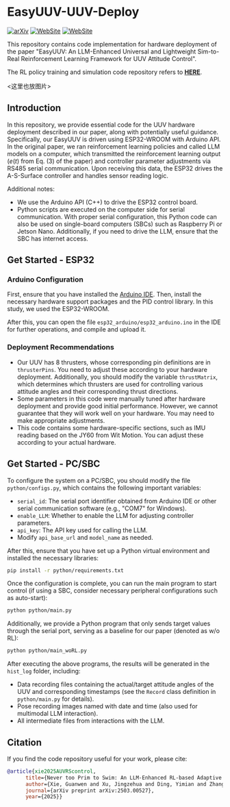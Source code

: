 # EasyUUV-UUV-Deploy

[![arXiv](https://img.shields.io/badge/arXiv-2503.00527-b31b1b.svg)](https://arxiv.org/abs/2503.00527)  [![WebSite](https://img.shields.io/badge/Github_Page-Supp_Material-77DDFF.svg)](https://360zmem.github.io/AUV-RSControl/) [![WebSite](https://img.shields.io/github/last-commit/360ZMEM/AUV-RSControl-Code?color=green)](https://360zmem.github.io/AUV-RSControl-Code)

This repository contains code implementation for hardware deployment of the paper "EasyUUV: An LLM-Enhanced Universal and Lightweight Sim-to-Real Reinforcement Learning Framework for UUV Attitude Control".

The RL policy training and simulation code repository refers to [**HERE**](https://github.com/360ZMEM/EasyUUV-Isaac-Simulation).

<这里也放图片>

## Introduction

In this repository, we provide essential code for the UUV hardware deployment described in our paper, along with potentially useful guidance. Specifically, our EasyUUV is driven using ESP32-WROOM with Arduino API. In the original paper, we ran reinforcement learning policies and called LLM models on a computer, which transmitted the reinforcement learning output ($e(t)$ from Eq. (3) of the paper) and controller parameter adjustments via RS485 serial communication. Upon receiving this data, the ESP32 drives the A-S-Surface controller and handles sensor reading logic.

Additional notes:

- We use the Arduino API (C++) to drive the ESP32 control board.
- Python scripts are executed on the computer side for serial communication. With proper serial configuration, this Python code can also be used on single-board computers (SBCs) such as Raspberry Pi or Jetson Nano. Additionally, if you need to drive the LLM, ensure that the SBC has internet access.

## Get Started - ESP32

### Arduino Configuration

First, ensure that you have installed the [Arduino IDE](https://www.arduino.cc/en/software/). Then, install the necessary hardware support packages and the PID control library. In this study, we used the ESP32-WROOM.

After this, you can open the file `esp32_arduino/esp32_arduino.ino` in the IDE for further operations, and compile and upload it.

### Deployment Recommendations

- Our UUV has 8 thrusters, whose corresponding pin definitions are in `thrusterPins`. You need to adjust these according to your hardware deployment. Additionally, you should modify the variable `thrustMatrix`, which determines which thrusters are used for controlling various attitude angles and their corresponding thrust directions.
- Some parameters in this code were manually tuned after hardware deployment and provide good initial performance. However, we cannot guarantee that they will work well on your hardware. You may need to make appropriate adjustments.
- This code contains some hardware-specific sections, such as IMU reading based on the JY60 from Wit Motion. You can adjust these according to your actual hardware.

## Get Started - PC/SBC

To configure the system on a PC/SBC, you should modify the file `python/configs.py`, which contains the following important variables:

- `serial_id`: The serial port identifier obtained from Arduino IDE or other serial communication software (e.g., "COM7" for Windows).
- `enable_LLM`: Whether to enable the LLM for adjusting controller parameters.
- `api_key`: The API key used for calling the LLM.
- Modify `api_base_url` and `model_name` as needed.

After this, ensure that you have set up a Python virtual environment and installed the necessary libraries:

```bash
pip install -r python/requirements.txt
```

Once the configuration is complete, you can run the main program to start control (if using a SBC, consider necessary peripheral configurations such as auto-start):

```bash
python python/main.py
```

Additionally, we provide a Python program that only sends target values through the serial port, serving as a baseline for our paper (denoted as w/o RL):

```bash
python python/main_woRL.py
```

After executing the above programs, the results will be generated in the `hist_log` folder, including:
- Data recording files containing the actual/target attitude angles of the UUV and corresponding timestamps (see the `Record` class definition in `python/main.py` for details).
- Pose recording images named with date and time (also used for multimodal LLM interaction).
- All intermediate files from interactions with the LLM.

## Citation

If you find the code repository useful for your work, please cite:

```bibtex
@article{xie2025AUVRScontrol,
      title={Never too Prim to Swim: An LLM-Enhanced RL-based Adaptive S-Surface Controller for AUVs under Extre Sea Conditions},
      author={Xie, Guanwen and Xu, Jingzehua and Ding, Yimian and Zhang, Zhi and Zhang, Shuai and Li, Yi},
      journal={arXiv preprint arXiv:2503.00527},
      year={2025}}
```